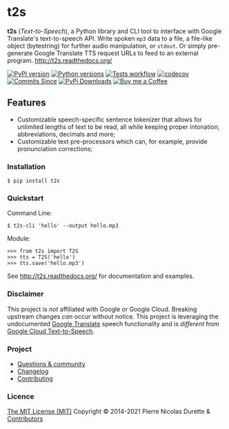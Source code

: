 # t2s

**t2s** (*Text-to-Speech*), a Python library and CLI tool to interface with Google Translate's text-to-speech API. 
Write spoken `mp3` data to a file, a file-like object (bytestring) for further audio manipulation, or `stdout`. Or simply pre-generate Google Translate TTS request URLs to feed to an external program.
<http://t2s.readthedocs.org/>

[![PyPI version](https://img.shields.io/pypi/v/t2s.svg)](https://pypi.org/project/t2s/)
[![Python versions](https://img.shields.io/pypi/pyversions/t2s.svg)](https://pypi.org/project/gTTS/)
[![Tests workflow](https://github.com/secretum-inc/t2s/workflows/Tests/badge.svg)](https://github.com/secretum-inc/t2s/actions)
[![codecov](https://codecov.io/gh/pndurette/gTTS/branch/master/graph/badge.svg)](https://codecov.io/gh/pndurette/gTTS)
[![Commits Since](https://img.shields.io/github/commits-since/secretum-inc/t2s/latest.svg)](https://github.com/secretum-inc/t2s/commits/)
[![PyPi Downloads](http://pepy.tech/badge/t2s)](http://pepy.tech/project/t2s)
[![Buy me a Coffee](https://img.shields.io/badge/buy%20me%20a-coffee-orange)](https://www.buymeacoffee.com/pndurette)

## Features

-   Customizable speech-specific sentence tokenizer that allows for unlimited lengths of text to be read, all while keeping proper intonation, abbreviations, decimals and more;
-   Customizable text pre-processors which can, for example, provide pronunciation corrections;

### Installation

    $ pip install t2s

### Quickstart

Command Line:

    $ t2s-cli 'hello' --output hello.mp3

Module:

    >>> from t2s import T2S
    >>> tts = T2S('hello')
    >>> tts.save('hello.mp3')

See <http://t2s.readthedocs.org/> for documentation and examples.

### Disclaimer

This project is *not* affiliated with Google or Google Cloud. Breaking upstream changes *can* occur without notice. This project is leveraging the undocumented [Google Translate](https://translate.google.com) speech functionality and is *different* from [Google Cloud Text-to-Speech](https://cloud.google.com/text-to-speech/).

### Project

-   [Questions & community](https://github.com/secretum-inc/t2s/discussions)
-   [Changelog](CHANGELOG.rst)
-   [Contributing](CONTRIBUTING.rst)

### Licence

[The MIT License (MIT)](LICENSE) Copyright © 2014-2021 Pierre Nicolas Durette & [Contributors](https://github.com/pndurette/gTTS/graphs/contributors)
